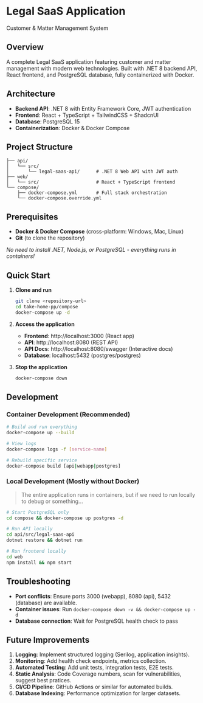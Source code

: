 # Legal SaaS Application

Customer & Matter Management System

## Overview

A complete Legal SaaS application featuring customer and matter management with modern web technologies. Built with .NET 8 backend API, React frontend, and PostgreSQL database, fully containerized with Docker.

## Architecture

- **Backend API**: .NET 8 with Entity Framework Core, JWT authentication
- **Frontend**: React + TypeScript + TailwindCSS + ShadcnUI
- **Database**: PostgreSQL 15
- **Containerization**: Docker & Docker Compose

## Project Structure

```
├── api/
│   └── src/
│       └── legal-saas-api/      # .NET 8 Web API with JWT auth
├── web/
│   └── src/                     # React + TypeScript frontend
└── compose/
    ├── docker-compose.yml       # Full stack orchestration
    └── docker-compose.override.yml
```

## Prerequisites

- **Docker & Docker Compose** (cross-platform: Windows, Mac, Linux)
- **Git** (to clone the repository)

_No need to install .NET, Node.js, or PostgreSQL - everything runs in containers!_

## Quick Start

1. **Clone and run**

   ```bash
   git clone <repository-url>
   cd take-home-pp/compose
   docker-compose up -d
   ```

2. **Access the application**

   - **Frontend**: http://localhost:3000 (React app)
   - **API**: http://localhost:8080 (REST API)
   - **API Docs**: http://localhost:8080/swagger (Interactive docs)
   - **Database**: localhost:5432 (postgres/postgres)

3. **Stop the application**
   ```bash
   docker-compose down
   ```

## Development

### Container Development (Recommended)

```bash
# Build and run everything
docker-compose up --build

# View logs
docker-compose logs -f [service-name]

# Rebuild specific service
docker-compose build [api|webapp|postgres]
```

### Local Development (Mostly without Docker)

> The entire application runs in containers, but if we need to run locally to debug or something...

```bash
# Start PostgreSQL only
cd compose && docker-compose up postgres -d

# Run API locally
cd api/src/legal-saas-api
dotnet restore && dotnet run

# Run frontend locally
cd web
npm install && npm start
```

## Troubleshooting

- **Port conflicts**: Ensure ports 3000 (webapp), 8080 (api), 5432 (database) are available.
- **Container issues**: Run `docker-compose down -v && docker-compose up -d`
- **Database connection**: Wait for PostgreSQL health check to pass

## Future Improvements

1. **Logging**: Implement structured logging (Serilog, application insights).
2. **Monitoring**: Add health check endpoints, metrics collection.
3. **Automated Testing**: Add unit tests, integration tests, E2E tests.
4. **Static Analysis**: Code Coverage numbers, scan for vulnerabilities, suggest best pratices.
5. **CI/CD Pipeline**: GitHub Actions or similar for automated builds.
6. **Database Indexing**: Performance optimization for larger datasets.
